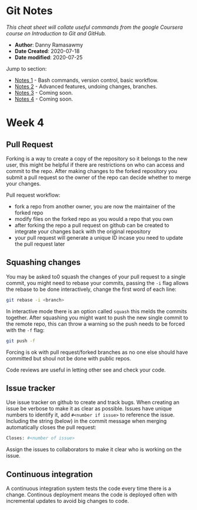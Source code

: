 # Git Notes
*This cheat sheet will collate useful commands from the google Coursera course on Introduction to Git and GitHub.*

- **Author**: Danny Ramasawmy
- **Date Created**: 2020-07-18
- **Date modified**: 2020-07-25

Jump to section:
- [Notes 1](./git_notes.md) - Bash commands, version control, basic workflow.
- [Notes 2](./git_notes_2.md) - Advanced features, undoing changes, branches.
- [Notes 3](./git_notes_3.md) - Coming soon.
- [Notes 4](./git_notes_4.md) - Coming soon.


# Week 4
## Pull Request
Forking is a way to create a copy of the repository so it belongs to the new user, this might be helpful if there are restrictions on who can access and commit to the repo. After making changes to the forked repository you submit a pull request so the owner of the repo can decide whether to merge your changes.

Pull request workflow:
- fork a repo from another owner, you are now the maintainer of the forked repo
- modify files on the forked repo as you would a repo that you own
- after forking the repo a pull request on github can be created to integrate your changes back with the original repository
- your pull request will generate a unique ID incase you need to update the pull request later

## Squashing changes
You may be asked to0 squash the changes of your pull request to a single commit, you might need to rebase your commits, passing the `-i` flag allows the rebase to be done interactively, change the first word of each line:
```bash
git rebase -i <branch>
```
In interactive mode there is an option called `squash` this melds the commits together. After squashing you might want to push the new single commit to the remote repo, this can throw a warning so the push needs to be forced with the `-f` flag:
```bash
git push -f
```
Forcing is ok with pull request/forked branches as no one else should have committed but shoul not be done with public repos.

Code reviews are useful in letting other see and check your code.

## Issue tracker

Use issue tracker on github to create and track bugs. When creating an issue be verbose to make it as clear as possible. Issues have unique numbers to identify it, add `#<number if issue>` to reference the issue. Including the string (below) in the commit message when merging automatically closes the pull request:
```bash
Closes: #<number of issue>
```
Assign the issues to collaborators to make it clear who is working on the issue.

## Continuous integration
A continuous integration system tests the code every time there is a change.
Continous deployment means the code is deployed often with incremental updates to avoid big changes to code.